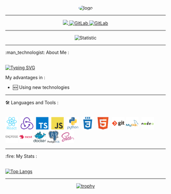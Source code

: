 <div align="center">
  <div>
    <img src="https://psv4.userapi.com/c240331/u531089636/docs/d17/1ebebfc5c534/rounded-in-photoretrica.png?extra=QiaakpcKZ_HwyN1U-LBaZJMaGuA42NLI2GxbxGvQhi79LWKGxde1nstkN2PwS5Zy1pTnS5Uhk3UWxG2llgU7E7cEx52YDaj6ANAgvGSiWFqjjkGoFXs8OtvkCmk87viJ5Oa-4mpSOMvP5WzO_UO1rzA"style="border-radius: 50%" width="300px" alt="logo" />
  </div>
  <hr />
  <div>
    <a href="https://vk.com/blackmarllboro">
      <img src="https://img.shields.io/badge/VK-blue?style=for-the-badge&logo=vk&logoColor=white">
    </a>
    <a href="https://gitlab.com/blackmarllbor0">
      <img src="https://img.shields.io/badge/GitLab-orange?style=for-the-badge&logo=gitlab&logoColor=white" alt="GitLab"/>
    </a>
    <a href="https://t.me/blackmarllbor0">
      <img src="https://img.shields.io/badge/Telegram-blue?style=for-the-badge&logo=telegram&logoColor=white" alt="GitLab"/>
    </a>
  </div>
  <hr />
  <div>
    <img src="https://komarev.com/ghpvc/?username=blackmarllbor0&style=flat-square&color=green" alt="Statistic"/>
  <div>
  <hr />
</div>
<div align="left">
  <div>
    :man_technologist: About Me : <br /><br />

[![Typing
    SVG](https://readme-typing-svg.herokuapp.com?color=%2336BCF7&lines=I+am+Full+Stack+Developer+💻)](https://git.io/typing-svg)

My advantages in :

- 🆕 Using new technologies
  </div>

<hr />

:hammer_and_wrench: Languages and Tools :<br /><br />

<div>
  <img
    src="https://github.com/devicons/devicon/blob/master/icons/react/react-original-wordmark.svg"
    title="React"
    alt="React"
    width="40"
    height="40"
  />&nbsp;
  <img
    src="https://github.com/devicons/devicon/blob/master/icons/redux/redux-original.svg"
    title="Redux"
    alt="Redux "
    width="40"
    height="40"
  />&nbsp;
  <img
    src="https://github.com/devicons/devicon/blob/master/icons/typescript/typescript-original.svg"
    title="typescript"
    alt="typescript"
    width="40"
    height="40"
  />&nbsp;
  <img
    src="https://github.com/devicons/devicon/blob/master/icons/javascript/javascript-original.svg"
    title="JavaScript"
    alt="JavaScript"
    width="40"
    height="40"
  />&nbsp;
  <img
    src="https://github.com/devicons/devicon/blob/master/icons/python/python-original-wordmark.svg"
    title="python"
    alt="python"
    width="40"
    height="40"
  />&nbsp;
   <img
    src="https://github.com/devicons/devicon/blob/master/icons/css3/css3-plain-wordmark.svg"
    title="CSS3"
    alt="CSS"
    width="40"
    height="40"
  />&nbsp;
  <img
    src="https://github.com/devicons/devicon/blob/master/icons/html5/html5-original.svg"
    title="HTML5"
    alt="HTML"
    width="40"
    height="40"
  />&nbsp;
  <img
    src="https://github.com/devicons/devicon/blob/master/icons/git/git-original-wordmark.svg"
    title="Git"
    alt="Git"
    width="40"
    height="40"
  />
  <img
    src="https://github.com/devicons/devicon/blob/master/icons/mysql/mysql-original-wordmark.svg"
    title="mysql"
    alt="mysql"
    width="40"
    height="40"
  />&nbsp;
  <img
    src="https://github.com/devicons/devicon/blob/master/icons/nodejs/nodejs-original-wordmark.svg"
    title="NodeJS"
    alt="NodeJS"
    width="40"
    height="40"
  />&nbsp;
  <img
    src="https://github.com/devicons/devicon/blob/master/icons/express/express-original-wordmark.svg"
    title="express"
    alt="express"
    width="40"
    height="40"
  />
  <img
    src="https://github.com/devicons/devicon/blob/master/icons/nestjs/nestjs-plain-wordmark.svg"
    title="NestJs"
    alt="NestJs"
    width="40"
    height="40"
  />
  <img
    src="https://github.com/devicons/devicon/blob/master/icons/docker/docker-original-wordmark.svg"
    title="Docker"
    alt="Docker"
    width="40"
    height="40"
  />
  <img
    src="https://github.com/devicons/devicon/blob/master/icons/postgresql/postgresql-original-wordmark.svg"
    title="PostgreSql"
    alt="PostgreSql"
    width="40"
    height="40"
  />
  <img 
    src="https://github.com/devicons/devicon/blob/master/icons/sass/sass-original.svg"
    title="SASS"
    alt="SASS"
    width="40"
    heigth="40"
  />
</div>

<hr />
:fire: My Stats :<br /><br />

[![Top
Langs](https://github-readme-stats.vercel.app/api/top-langs/?username=blackmarllbor0&layout=demo&theme=tokyonight)](https://github.com/anuraghazra/github-readme-stats)

---

</div>
<div align="center">
  
  [![trophy](https://github-profile-trophy.vercel.app/?username=0-MR-WIZARD-0&margin-w=15)](https://github.com/ryo-ma/github-profile-trophy)
  
</div>
